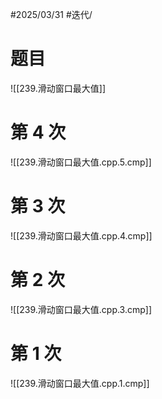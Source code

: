 #2025/03/31 #迭代/

# 题目

![[239.滑动窗口最大值]]

# 第 4 次

![[239.滑动窗口最大值.cpp.5.cmp]]

# 第 3 次

![[239.滑动窗口最大值.cpp.4.cmp]]

# 第 2 次

![[239.滑动窗口最大值.cpp.3.cmp]]

# 第 1 次

![[239.滑动窗口最大值.cpp.1.cmp]]

